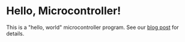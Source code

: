 # Hello, Microcontroller!

This is a "hello, world" microcontroller program. See our [blog post](https://blog.tempus-ex.com/hello-microcontroller/) for details.
